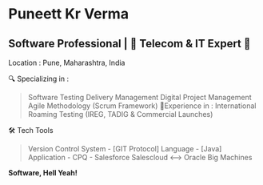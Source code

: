# Puneett Kr Verma
## Software Professional | 🚀 Telecom & IT Expert 📶
Location : Pune, Maharashtra, India

🔍 Specializing in :
> Software Testing Delivery Management
> Digital Project Management
> Agile Methodology (Scrum Framework)
🌟Experience in :
> International Roaming Testing (IREG, TADIG & Commercial Launches)

🛠️ Tech Tools
> Version Control System - [GIT Protocol]
> Language - [Java]
> Application - CPQ - Salesforce Salescloud <--> Oracle Big Machines

**Software, Hell Yeah!**
